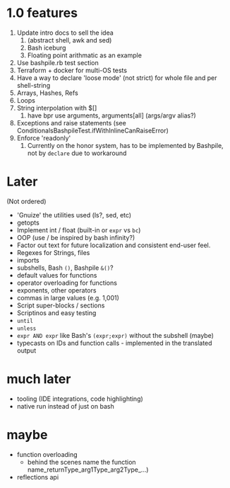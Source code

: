 # 1.0 features
1. Update intro docs to sell the idea 
   1. (abstract shell, awk and sed)
   2. Bash iceburg
   3. Floating point arithmatic as an example
2. Use bashpile.rb test section
3. Terraform + docker for multi-OS tests
4. Have a way to declare 'loose mode' (not strict) for whole file and per shell-string
5. Arrays, Hashes, Refs
6. Loops
7. String interpolation with $[]
   1. have bpr use arguments, arguments[all] (args/argv alias?)
8. Exceptions and raise statements (see ConditionalsBashpileTest.ifWithInlineCanRaiseError)
9. Enforce 'readonly' 
   1. Currently on the honor system, has to be implemented by Bashpile, not by `declare` due to workaround

# Later
(Not ordered)
* 'Gnuize' the utilities used (ls?, sed, etc)
* getopts
* Implement int / float (built-in or `expr` vs `bc`)
* OOP (use / be inspired by bash infinity?)
* Factor out text for future localization and consistent end-user feel.
* Regexes for Strings, files
* imports
* subshells, Bash `()`, Bashpile `&()`?
* default values for functions
* operator overloading for functions
* exponents, other operators
* commas in large values (e.g. 1,001)
* Script super-blocks / sections
* Scriptinos and easy testing
* `until`
* `unless`
* `expr AND expr` like Bash's `(expr;expr)` without the subshell (maybe)
* typecasts on IDs and function calls - implemented in the translated output

# much later
* tooling (IDE integrations, code highlighting)
* native run instead of just on bash

# maybe
* function overloading 
   * behind the scenes name the function name_returnType_arg1Type_arg2Type_...)
* reflections api